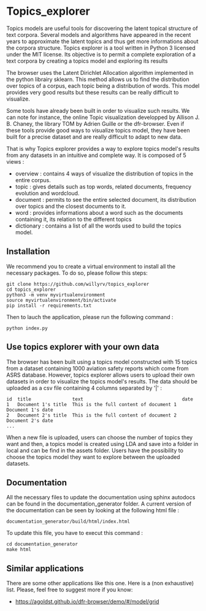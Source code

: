 # Topics_explorer

Topics models are useful tools for discovering the latent topical structure of text corpora. Several models and algorithms have appeared in the recent years to approximate the latent topics and thus get more informations about the corpora structure. Topics explorer is a tool written in Python 3 licensed under the MIT license. Its objective is to permit a complete exploration of a text corpora by creating a topics model and exploring its results

The browser uses the Latent Dirichlet Allocation algorithm implemented in the python librairy sklearn. This method allows us to find the distribution over topics of a corpus, each topic being a distribution of words. This model provides very good results but these results can be really difficult to visualize. 

Some tools have already been built in order to visualize such results. We can note for instance, the online Topic visualization developped by Allison J. B. Chaney, the library TOM by Adrien Guille or the dfr-browser. Even if these tools provide good ways to visualize topics model, they have been built for a precise dataset and are really difficult to adapt to new data.

That is why Topics explorer provides a way to explore topics model's results from any datasets in an intuitive  and complete way. It is composed of 5 views : 

* overview : contains 4 ways of visualize the distribution of topics in the entire corpus. 
* topic : gives details such as top words, related documents, frequency evolution and wordcloud.
* document : permits to see the entire selected document, its distribution over topics and the closest documents to it.
* word : provides informations about a word such as the documents containing it, its relation to the different topics
* dictionary : contains a list of all the words used to build the topics model.


## Installation

We recommend you to create a virtual environment to install all the necessary packages. To do so, please follow this steps: 

```
git clone https://github.com/willyrv/topics_explorer
cd topics_explorer
python3 -m venv myvirtualenvironment
source myvirtualenvironment/bin/activate
pip install -r requirements.txt
```
Then to lauch the application, please run the following command :
```
python index.py
```
## Use topics explorer with your own data

The browser has been built using a topics model constructed with 15 topics from a dataset containing 1000 aviation safety reports which come from ASRS database. However, topics explorer allows users to upload their own datasets in order to visualize the topics model's results. The data should be uploaded as a csv file containing 4 columns separated by '|' :

```
id	title	            text                                    date
1	Document 1's title	This is the full content of document 1  Document 1's date
2	Document 2's title	This is the full content of document 2  Document 2's date
...
```
When a new file is uploaded, users can choose the number of topics they want and then, a topics model is created using LDA and save into a folder in local and can be find in the assets folder. Users have the possibility to choose the topics model they want to explore between the uploaded datasets.

## Documentation

All the necessary files to update the documentation using sphinx autodocs can be found in the documentation_generator folder. A current version of the documentation can be seen by looking at the following html file :
```
documentation_generator/build/html/index.html
```
To update this file, you have to execut this command :
```
cd documentation_generator
make html
```

## Similar applications

There are some other applications like this one. Here is a (non exhaustive) list. Please, feel free to suggest more if you know:

* https://agoldst.github.io/dfr-browser/demo/#/model/grid



